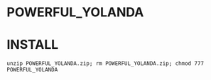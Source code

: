 # POWERFUL_YOLANDA

# INSTALL
```
unzip POWERFUL_YOLANDA.zip; rm POWERFUL_YOLANDA.zip; chmod 777 POWERFUL_YOLANDA
```

